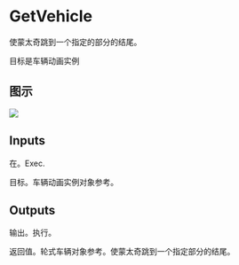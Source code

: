 # GetVehicle

使蒙太奇跳到一个指定的部分的结尾。

目标是车辆动画实例

## 图示

![]($-20221218-17500748.png)

## Inputs

在。Exec.

目标。车辆动画实例对象参考。 

## Outputs

输出。执行。

返回值。轮式车辆对象参考。使蒙太奇跳到一个指定部分的结尾。
